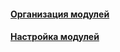 #### [Организация модулей](project-structure/project-structure.md)
#### [Настройка модулей](module-configuration/module-configuration.md)
